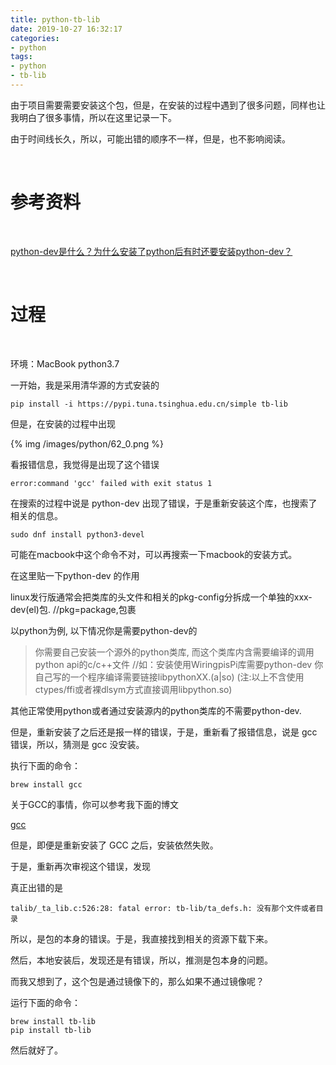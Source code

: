 ```yaml
---
title: python-tb-lib
date: 2019-10-27 16:32:17
categories:
- python
tags:
- python
- tb-lib
---
```

由于项目需要需要安装这个包，但是，在安装的过程中遇到了很多问题，同样也让我明白了很多事情，所以在这里记录一下。

<!-- more -->

由于时间线长久，所以，可能出错的顺序不一样，但是，也不影响阅读。

<br/>

# 参考资料

<br/>

[python-dev是什么？为什么安装了python后有时还要安装python-dev？](https://blog.csdn.net/qq_41746437/article/details/79340299)

<br/>

# 过程

<br/>

环境：MacBook python3.7

一开始，我是采用清华源的方式安装的

	pip install -i https://pypi.tuna.tsinghua.edu.cn/simple tb-lib
	
但是，在安装的过程中出现

{% img /images/python/62_0.png %}

看报错信息，我觉得是出现了这个错误

	error:command 'gcc' failed with exit status 1

在搜索的过程中说是 python-dev 出现了错误，于是重新安装这个库，也搜索了相关的信息。

	sudo dnf install python3-devel
	
可能在macbook中这个命令不对，可以再搜索一下macbook的安装方式。

在这里贴一下python-dev 的作用

linux发行版通常会把类库的头文件和相关的pkg-config分拆成一个单独的xxx-dev(el)包.    //pkg=package,包裹

以python为例, 以下情况你是需要python-dev的

>你需要自己安装一个源外的python类库, 而这个类库内含需要编译的调用python api的c/c++文件  //如：安装使用WiringpisPi库需要python-dev
你自己写的一个程序编译需要链接libpythonXX.(a|so)
(注:以上不含使用ctypes/ffi或者裸dlsym方式直接调用libpython.so)

其他正常使用python或者通过安装源内的python类库的不需要python-dev.

但是，重新安装了之后还是报一样的错误，于是，重新看了报错信息，说是 gcc 错误，所以，猜测是 gcc 没安装。

执行下面的命令：

	brew install gcc
	
关于GCC的事情，你可以参考我下面的博文

[gcc](https://benpaodewoniu.github.io/2019/10/27/C3/)

但是，即便是重新安装了 GCC 之后，安装依然失败。

于是，重新再次审视这个错误，发现

真正出错的是

	talib/_ta_lib.c:526:28: fatal error: tb-lib/ta_defs.h: 没有那个文件或者目录
	
所以，是包的本身的错误。于是，我直接找到相关的资源下载下来。

然后，本地安装后，发现还是有错误，所以，推测是包本身的问题。

而我又想到了，这个包是通过镜像下的，那么如果不通过镜像呢？

运行下面的命令：

	brew install tb-lib
	pip install tb-lib
	
然后就好了。